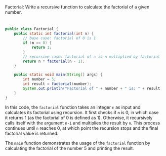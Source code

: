 #
Factorial: Write a recursive function to calculate the factorial of a given number.
#

```java
public class Factorial {
    public static int factorial(int n) {
        // base case: factorial of 0 is 1
        if (n == 0) {
            return 1;
        }
        // recursive case: factorial of n is n multiplied by factorial of (n-1)
        return n * factorial(n - 1);
    }

    public static void main(String[] args) {
        int number = 5;
        int result = factorial(number);
        System.out.println("Factorial of " + number + " is: " + result);
    }
}
```

In this code, the `factorial` function takes an integer `n` as input and calculates its factorial using recursion. It first checks if `n` is 0, in which case it returns 1 (as the factorial of 0 is defined as 1). Otherwise, it recursively calls itself with the argument `n-1` and multiplies the result by `n`. This process continues until `n` reaches 0, at which point the recursion stops and the final factorial value is returned.

The `main` function demonstrates the usage of the `factorial` function by calculating the factorial of the number 5 and printing the result.
